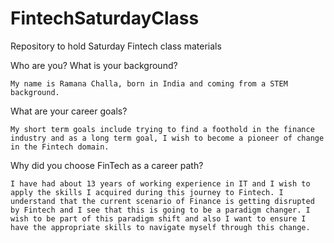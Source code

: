 # FintechSaturdayClass
Repository to hold Saturday Fintech class materials


Who are you? What is your background? 

    My name is Ramana Challa, born in India and coming from a STEM background.

What are your career goals?

    My short term goals include trying to find a foothold in the finance industry and as a long term goal, I wish to become a pioneer of change in the Fintech domain.


 Why did you choose FinTech as a career path? 

    I have had about 13 years of working experience in IT and I wish to apply the skills I acquired during this journey to Fintech. I understand that the current scenario of Finance is getting disrupted by Fintech and I see that this is going to be a paradigm changer. I wish to be part of this paradigm shift and also I want to ensure I have the appropriate skills to navigate myself through this change.
